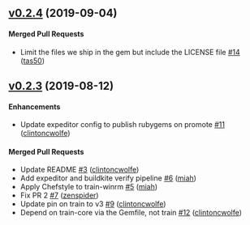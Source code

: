 <!-- latest_release -->
<!-- latest_release -->

<!-- release_rollup -->
<!-- release_rollup -->

<!-- latest_stable_release -->
## [v0.2.4](https://github.com/inspec/train-winrm/tree/v0.2.4) (2019-09-04)

#### Merged Pull Requests
- Limit the files we ship in the gem but include the LICENSE file [#14](https://github.com/inspec/train-winrm/pull/14) ([tas50](https://github.com/tas50))
<!-- latest_stable_release -->

## [v0.2.3](https://github.com/inspec/train-winrm/tree/v0.2.3) (2019-08-12)

#### Enhancements
- Update expeditor config to publish rubygems on promote [#11](https://github.com/inspec/train-winrm/pull/11) ([clintoncwolfe](https://github.com/clintoncwolfe))

#### Merged Pull Requests
- Update README [#3](https://github.com/inspec/train-winrm/pull/3) ([clintoncwolfe](https://github.com/clintoncwolfe))
- Add expeditor and buildkite verify pipeline [#6](https://github.com/inspec/train-winrm/pull/6) ([miah](https://github.com/miah))
- Apply Chefstyle to train-winrm [#5](https://github.com/inspec/train-winrm/pull/5) ([miah](https://github.com/miah))
- Fix PR 2 [#7](https://github.com/inspec/train-winrm/pull/7) ([zenspider](https://github.com/zenspider))
- Update pin on train to v3 [#9](https://github.com/inspec/train-winrm/pull/9) ([clintoncwolfe](https://github.com/clintoncwolfe))
- Depend on train-core via the Gemfile, not train [#12](https://github.com/inspec/train-winrm/pull/12) ([clintoncwolfe](https://github.com/clintoncwolfe))
